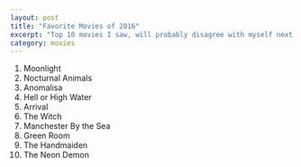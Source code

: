 ```yaml
---
layout: post
title: "Favorite Movies of 2016"
excerpt: "Top 10 movies I saw, will probably disagree with myself next month"
category: movies
---
```


1. Moonlight
1. Nocturnal Animals
1. Anomalisa
1. Hell or High Water
1. Arrival
1. The Witch
1. Manchester By the Sea
1. Green Room
1. The Handmaiden
1. The Neon Demon